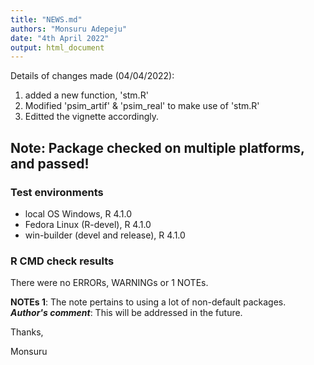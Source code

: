 ```yaml
---
title: "NEWS.md"
authors: "Monsuru Adepeju"
date: "4th April 2022"
output: html_document
---
```


Details of changes made (04/04/2022):

1. added a new function, 'stm.R'
2. Modified 'psim_artif' & 'psim_real' to make use of 'stm.R' 
3. Editted the vignette accordingly. 

## Note: Package checked on multiple platforms, and passed! 

### Test environments
* local OS Windows, R 4.1.0
* Fedora Linux (R-devel), R 4.1.0
* win-builder (devel and release), R 4.1.0

### R CMD check results
There were no ERRORs, WARNINGs or 1 NOTEs. 

**NOTEs 1**: The note pertains to using a lot of non-default packages. 
***Author's comment***: This will be addressed in 
the future.

Thanks,

Monsuru


